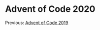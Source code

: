 # Advent of Code 2020

Previous: [Advent of Code 2019](https://github.com/9999years/adventofcode2020)
